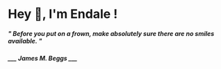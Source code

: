 <h1 title="head"> Hey 👋, I'm Endale !</h1>

**<h5><i>" Before you put on a frown, make absolutely sure there are no smiles available. "</i></h5>**

*<b>___ James M. Beggs ___</b>*
